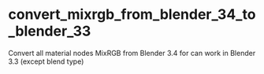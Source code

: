 # convert_mixrgb_from_blender_34_to_blender_33
Convert all material nodes MixRGB from Blender 3.4 for can work in Blender 3.3 (except blend type)
